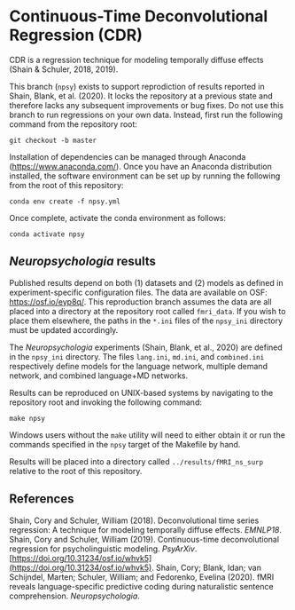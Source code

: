 # Continuous-Time Deconvolutional Regression (CDR)
CDR is a regression technique for modeling temporally diffuse effects (Shain & Schuler, 2018, 2019).

This branch (`npsy`) exists to support reprodiction of results reported in Shain, Blank, et al. (2020).
It locks the repository at a previous state and therefore lacks any subsequent improvements or bug fixes.
Do not use this branch to run regressions on your own data.
Instead, first run the following command from the repository root:

`git checkout -b master`

Installation of dependencies can be managed through Anaconda (https://www.anaconda.com/).
Once you have an Anaconda distribution installed, the software environment can be set up by running the following from the root of this repository:

`conda env create -f npsy.yml`

Once complete, activate the conda environment as follows:

`conda activate npsy`

## _Neuropsychologia_ results

Published results depend on both (1) datasets and (2) models as defined in experiment-specific configuration files.
The data are available on OSF: https://osf.io/eyp8q/.
This reproduction branch assumes the data are all placed into a directory at the repository root called `fmri_data`.
If you wish to place them elsewhere, the paths in the `*.ini` files of the `npsy_ini` directory must be updated accordingly.

The _Neuropsychologia_ experiments (Shain, Blank, et al., 2020) are defined in the `npsy_ini` directory. The files
`lang.ini`, `md.ini`, and `combined.ini` respectively define models for the language network, multiple demand network, and combined language+MD networks.

Results can be reproduced on UNIX-based systems by navigating to the repository root and invoking the following command:

`make npsy`

Windows users without the ``make`` utility will need to either obtain it or run the commands specified in the `npsy` target of the Makefile by hand.

Results will be placed into a directory called `../results/fMRI_ns_surp` relative to the root of this repository.

## References
Shain, Cory and Schuler, William (2018). Deconvolutional time series regression: A technique for modeling temporally diffuse effects. _EMNLP18_.
Shain, Cory and Schuler, William (2019). Continuous-time deconvolutional regression for psycholinguistic modeling. _PsyArXiv_. [https://doi.org/10.31234/osf.io/whvk5](https://doi.org/10.31234/osf.io/whvk5).
Shain, Cory; Blank, Idan; van Schijndel, Marten; Schuler, William; and Fedorenko, Evelina (2020). fMRI reveals language-specific predictive coding during naturalistic sentence comprehension. _Neuropsychologia_.
